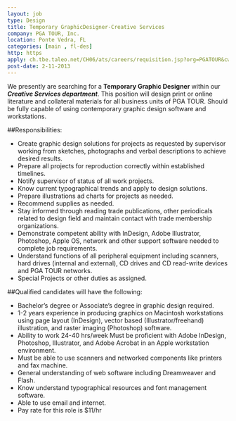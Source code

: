 ```yaml
---
layout: job
type: Design
title: Temporary GraphicDesigner-Creative Services
company: PGA TOUR, Inc.
location: Ponte Vedra, FL
categories: [main , fl-des]
http: https
apply: ch.tbe.taleo.net/CH06/ats/careers/requisition.jsp?org=PGATOUR&cws=1&rid=1339&source=WorkCreative.net
post-date: 2-11-2013
---
```


We presently are searching for a **Temporary Graphic Designer** within our ***Creative Services department***. This position will design print or online literature and collateral materials for all
business units of PGA TOUR. Should be fully capable of using contemporary graphic design software and workstations.

##Responsibilities:
* Create graphic design solutions for projects as requested by supervisor working from sketches, photographs and verbal descriptions to achieve desired results.
* Prepare all projects for reproduction correctly within established timelines.
* Notify supervisor of status of all work projects.
* Know current typographical trends and apply to design solutions.
* Prepare illustrations ad charts for projects as needed.
* Recommend supplies as needed.
* Stay informed through reading trade publications, other periodicals related to design field and maintain contact with trade membership organizations.
* Demonstrate competent ability with InDesign, Adobe Illustrator, Photoshop, Apple OS, network and other support software needed to complete job requirements.
* Understand functions of all peripheral equipment including scanners, hard drives (internal and external), CD drives and CD read-write devices and PGA TOUR networks.
* Special Projects or other duties as assigned.

##Qualified candidates will have the following:
* Bachelor’s degree or Associate’s degree in graphic design required.
* 1-2 years experience in producing graphics on Macintosh workstations using page layout (InDesign), vector based (Illustrator/freehand) illustration, and raster imaging
(Photoshop) software.
* Ability to work 24-40 hrs/week
Must be proficient with Adobe InDesign, Photoshop, Illustrator, and Adobe Acrobat in an Apple workstation environment.
* Must be able to use scanners and networked components like printers and fax machine.
* General understanding of web software including Dreamweaver and Flash.
* Know understand typographical resources and font management software.
* Able to use email and internet.
* Pay rate for this role is $11/hr